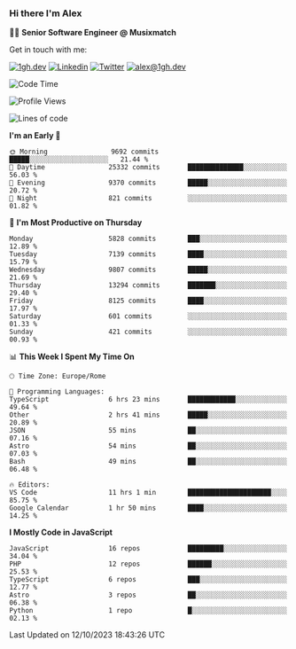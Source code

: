 ### Hi there I'm Alex

👨‍💻 __Senior Software Engineer @ Musixmatch__

Get in touch with me:

[![1gh.dev](https://img.shields.io/static/v1?label=1gh.dev&message=%20&color=red&logo=&style=flat-square&logoColor=white)](https://www.1gh.dev/)
[![Linkedin](https://img.shields.io/static/v1?label=Linkedin&message=%20&color=blue&logo=Linkedin&style=flat-square&logoColor=white)](https://linkedin.com/in/alexghirelli)
[![Twitter](https://img.shields.io/static/v1?label=Twitter&message=%20&color=blue&logo=Twitter&style=flat-square&logoColor=white)](https://twitter.com/alexGhirelli)
[![alex@1gh.dev](https://img.shields.io/static/v1?label=alex@1gh.dev&message=%20&color=red&logo=gmail&style=flat-square&logoColor=white)](mailto:alex@1gh.dev)

<!--START_SECTION:waka-->
![Code Time](http://img.shields.io/badge/Code%20Time-7%2C583%20hrs%2052%20mins-blue)

![Profile Views](http://img.shields.io/badge/Profile%20Views-25-blue)

![Lines of code](https://img.shields.io/badge/From%20Hello%20World%20I%27ve%20Written-127.4%20million%20lines%20of%20code-blue)

**I'm an Early 🐤** 

```text
🌞 Morning                9692 commits        █████░░░░░░░░░░░░░░░░░░░░   21.44 % 
🌆 Daytime                25332 commits       ██████████████░░░░░░░░░░░   56.03 % 
🌃 Evening                9370 commits        █████░░░░░░░░░░░░░░░░░░░░   20.72 % 
🌙 Night                  821 commits         ░░░░░░░░░░░░░░░░░░░░░░░░░   01.82 % 
```
📅 **I'm Most Productive on Thursday** 

```text
Monday                   5828 commits        ███░░░░░░░░░░░░░░░░░░░░░░   12.89 % 
Tuesday                  7139 commits        ████░░░░░░░░░░░░░░░░░░░░░   15.79 % 
Wednesday                9807 commits        █████░░░░░░░░░░░░░░░░░░░░   21.69 % 
Thursday                 13294 commits       ███████░░░░░░░░░░░░░░░░░░   29.40 % 
Friday                   8125 commits        ████░░░░░░░░░░░░░░░░░░░░░   17.97 % 
Saturday                 601 commits         ░░░░░░░░░░░░░░░░░░░░░░░░░   01.33 % 
Sunday                   421 commits         ░░░░░░░░░░░░░░░░░░░░░░░░░   00.93 % 
```


📊 **This Week I Spent My Time On** 

```text
🕑︎ Time Zone: Europe/Rome

💬 Programming Languages: 
TypeScript               6 hrs 23 mins       ████████████░░░░░░░░░░░░░   49.64 % 
Other                    2 hrs 41 mins       █████░░░░░░░░░░░░░░░░░░░░   20.89 % 
JSON                     55 mins             ██░░░░░░░░░░░░░░░░░░░░░░░   07.16 % 
Astro                    54 mins             ██░░░░░░░░░░░░░░░░░░░░░░░   07.03 % 
Bash                     49 mins             ██░░░░░░░░░░░░░░░░░░░░░░░   06.48 % 

🔥 Editors: 
VS Code                  11 hrs 1 min        █████████████████████░░░░   85.75 % 
Google Calendar          1 hr 50 mins        ████░░░░░░░░░░░░░░░░░░░░░   14.25 % 
```

**I Mostly Code in JavaScript** 

```text
JavaScript               16 repos            █████████░░░░░░░░░░░░░░░░   34.04 % 
PHP                      12 repos            ██████░░░░░░░░░░░░░░░░░░░   25.53 % 
TypeScript               6 repos             ███░░░░░░░░░░░░░░░░░░░░░░   12.77 % 
Astro                    3 repos             ██░░░░░░░░░░░░░░░░░░░░░░░   06.38 % 
Python                   1 repo              █░░░░░░░░░░░░░░░░░░░░░░░░   02.13 % 
```




 Last Updated on 12/10/2023 18:43:26 UTC
<!--END_SECTION:waka-->
